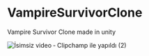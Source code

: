 # VampireSurvivorClone
 Vampire Survivor Clone made in unity 

 
![İsimsiz video ‐ Clipchamp ile yapıldı (2)](https://github.com/user-attachments/assets/f901a96f-a823-4e66-a7cb-493aca80237c)  
